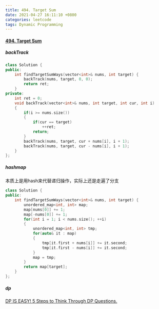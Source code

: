 ```yaml
---
title: 494. Target Sum
date: 2021-04-27 16:11:10 +0800
categories: leetcode
tags: Dynamic Programming
---
```

#### [494. Target Sum](https://leetcode.com/problems/target-sum/)

##### backTrack
```c++
class Solution {
public:
    int findTargetSumWays(vector<int>& nums, int target) {
        backTrack(nums, target, 0, 0);
        return ret;
    }
private:
    int ret = 0;
    void backTrack(vector<int>& nums, int target, int cur, int i)
    {
        if(i >= nums.size())
        {
            if(cur == target)
                ++ret;
            return;
        }
        backTrack(nums, target, cur + nums[i], i + 1);
        backTrack(nums, target, cur - nums[i], i + 1);
    }      
};
```
##### hashmap
本质上是用hash来代替递归操作，实际上还是走遍了分支
```c++
class Solution {
public:
    int findTargetSumWays(vector<int>& nums, int target) {
        unordered_map<int, int> map;
        map[nums[0]] += 1;
        map[-nums[0]] += 1;
        for(int i = 1; i < nums.size(); ++i)
        {
            unordered_map<int, int> tmp;
            for(auto& it : map)
            {
                tmp[it.first + nums[i]] += it.second;
                tmp[it.first - nums[i]] += it.second;
            }
            map = tmp;
        }
        return map[target];
    }
};
```

##### dp
[DP IS EASY! 5 Steps to Think Through DP Questions.](https://leetcode.com/problems/target-sum/discuss/455024/DP-IS-EASY!-5-Steps-to-Think-Through-DP-Questions.)

```c++

```
